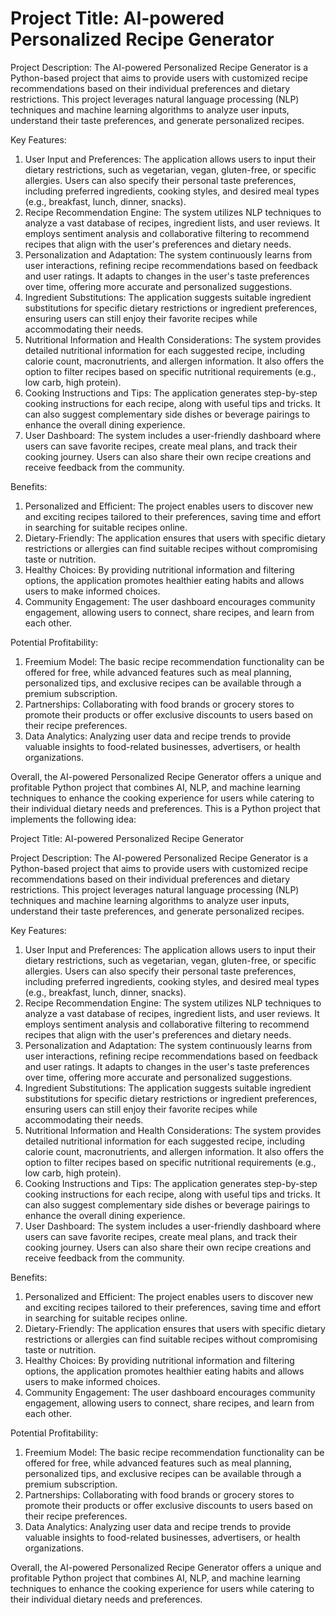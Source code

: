 # Project Title: AI-powered Personalized Recipe Generator

Project Description:
The AI-powered Personalized Recipe Generator is a Python-based project that aims to provide users with customized recipe recommendations based on their individual preferences and dietary restrictions. This project leverages natural language processing (NLP) techniques and machine learning algorithms to analyze user inputs, understand their taste preferences, and generate personalized recipes.

Key Features:
1. User Input and Preferences: The application allows users to input their dietary restrictions, such as vegetarian, vegan, gluten-free, or specific allergies. Users can also specify their personal taste preferences, including preferred ingredients, cooking styles, and desired meal types (e.g., breakfast, lunch, dinner, snacks).
2. Recipe Recommendation Engine: The system utilizes NLP techniques to analyze a vast database of recipes, ingredient lists, and user reviews. It employs sentiment analysis and collaborative filtering to recommend recipes that align with the user's preferences and dietary needs.
3. Personalization and Adaptation: The system continuously learns from user interactions, refining recipe recommendations based on feedback and user ratings. It adapts to changes in the user's taste preferences over time, offering more accurate and personalized suggestions.
4. Ingredient Substitutions: The application suggests suitable ingredient substitutions for specific dietary restrictions or ingredient preferences, ensuring users can still enjoy their favorite recipes while accommodating their needs.
5. Nutritional Information and Health Considerations: The system provides detailed nutritional information for each suggested recipe, including calorie count, macronutrients, and allergen information. It also offers the option to filter recipes based on specific nutritional requirements (e.g., low carb, high protein).
6. Cooking Instructions and Tips: The application generates step-by-step cooking instructions for each recipe, along with useful tips and tricks. It can also suggest complementary side dishes or beverage pairings to enhance the overall dining experience.
7. User Dashboard: The system includes a user-friendly dashboard where users can save favorite recipes, create meal plans, and track their cooking journey. Users can also share their own recipe creations and receive feedback from the community.

Benefits:
1. Personalized and Efficient: The project enables users to discover new and exciting recipes tailored to their preferences, saving time and effort in searching for suitable recipes online.
2. Dietary-Friendly: The application ensures that users with specific dietary restrictions or allergies can find suitable recipes without compromising taste or nutrition.
3. Healthy Choices: By providing nutritional information and filtering options, the application promotes healthier eating habits and allows users to make informed choices.
4. Community Engagement: The user dashboard encourages community engagement, allowing users to connect, share recipes, and learn from each other.

Potential Profitability:
1. Freemium Model: The basic recipe recommendation functionality can be offered for free, while advanced features such as meal planning, personalized tips, and exclusive recipes can be available through a premium subscription.
2. Partnerships: Collaborating with food brands or grocery stores to promote their products or offer exclusive discounts to users based on their recipe preferences.
3. Data Analytics: Analyzing user data and recipe trends to provide valuable insights to food-related businesses, advertisers, or health organizations.

Overall, the AI-powered Personalized Recipe Generator offers a unique and profitable Python project that combines AI, NLP, and machine learning techniques to enhance the cooking experience for users while catering to their individual dietary needs and preferences.
This is a Python project that implements the following idea:

Project Title: AI-powered Personalized Recipe Generator

Project Description:
The AI-powered Personalized Recipe Generator is a Python-based project that aims to provide users with customized recipe recommendations based on their individual preferences and dietary restrictions. This project leverages natural language processing (NLP) techniques and machine learning algorithms to analyze user inputs, understand their taste preferences, and generate personalized recipes.

Key Features:
1. User Input and Preferences: The application allows users to input their dietary restrictions, such as vegetarian, vegan, gluten-free, or specific allergies. Users can also specify their personal taste preferences, including preferred ingredients, cooking styles, and desired meal types (e.g., breakfast, lunch, dinner, snacks).
2. Recipe Recommendation Engine: The system utilizes NLP techniques to analyze a vast database of recipes, ingredient lists, and user reviews. It employs sentiment analysis and collaborative filtering to recommend recipes that align with the user's preferences and dietary needs.
3. Personalization and Adaptation: The system continuously learns from user interactions, refining recipe recommendations based on feedback and user ratings. It adapts to changes in the user's taste preferences over time, offering more accurate and personalized suggestions.
4. Ingredient Substitutions: The application suggests suitable ingredient substitutions for specific dietary restrictions or ingredient preferences, ensuring users can still enjoy their favorite recipes while accommodating their needs.
5. Nutritional Information and Health Considerations: The system provides detailed nutritional information for each suggested recipe, including calorie count, macronutrients, and allergen information. It also offers the option to filter recipes based on specific nutritional requirements (e.g., low carb, high protein).
6. Cooking Instructions and Tips: The application generates step-by-step cooking instructions for each recipe, along with useful tips and tricks. It can also suggest complementary side dishes or beverage pairings to enhance the overall dining experience.
7. User Dashboard: The system includes a user-friendly dashboard where users can save favorite recipes, create meal plans, and track their cooking journey. Users can also share their own recipe creations and receive feedback from the community.

Benefits:
1. Personalized and Efficient: The project enables users to discover new and exciting recipes tailored to their preferences, saving time and effort in searching for suitable recipes online.
2. Dietary-Friendly: The application ensures that users with specific dietary restrictions or allergies can find suitable recipes without compromising taste or nutrition.
3. Healthy Choices: By providing nutritional information and filtering options, the application promotes healthier eating habits and allows users to make informed choices.
4. Community Engagement: The user dashboard encourages community engagement, allowing users to connect, share recipes, and learn from each other.

Potential Profitability:
1. Freemium Model: The basic recipe recommendation functionality can be offered for free, while advanced features such as meal planning, personalized tips, and exclusive recipes can be available through a premium subscription.
2. Partnerships: Collaborating with food brands or grocery stores to promote their products or offer exclusive discounts to users based on their recipe preferences.
3. Data Analytics: Analyzing user data and recipe trends to provide valuable insights to food-related businesses, advertisers, or health organizations.

Overall, the AI-powered Personalized Recipe Generator offers a unique and profitable Python project that combines AI, NLP, and machine learning techniques to enhance the cooking experience for users while catering to their individual dietary needs and preferences.